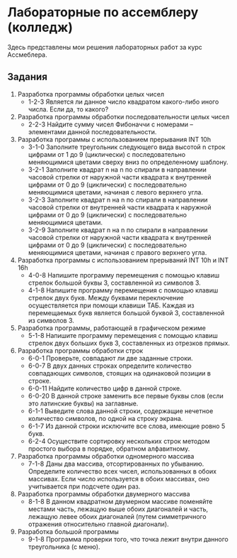 # Лабораторные по ассемблеру (колледж)
Здесь представлены мои решения лабораторных работ за курс Ассмеблера.

## Задания
1. Разработка программы обработки целых чисел 
   * 1-2-3 Является ли данное число квадратом какого-либо иного числа. Если да, то какого?
2. Разработка программы обработки последовательности целых чисел
   * 2-2-3 Найдите сумму чисел Фибоначчи с номерами – элементами данной последовательности.
3. Разработка программы с использованием прерывания INT 10h
   * 3-1-0 Заполните треугольник следующего вида высотой n строк цифрами от 1 до 9 (циклически) с последовательно меняющимися цветами сверху вниз по определенному шаблону.
   * 3-2-1 Заполните квадрат n на n по спирали в направлении часовой стрелки от наружной части квадрата к внутренней цифрами от 0 до 9 (циклически) с последовательно меняющимися цветами, начиная с левого верхнего угла.
   * 3-2-3 Заполните квадрат n на n по спирали в направлении часовой стрелки от внутренней части квадрата к наружной цифрами от 0 до 9 (циклически) с последовательно меняющимися цветами.
   * 3-2-9 Заполните квадрат n на n по спирали в направлении часовой стрелки от наружной части квадрата к внутренней цифрами от 0 до 9 (циклически) с последовательно меняющимися цветами, начиная с правого верхнего угла.
4. Разработка программы с использованием прерываний INT 10h и INT 16h
   * 4-0-8 Напишите программу перемещения с помощью клавиш стрелок большой буквы З, составленной из символов З.
   * 4-1-8 Напишите программу перемещения с помощью клавиш стрелок двух букв. Между буквами переключение осуществляется при помощи клавиши ТАБ. Каждая из перемещаемых букв является большой буквой З, составленной из символов З.
5. Разработка программы, работающей в графическом режиме
   * 5-1-8 Напишите программу перемещения с помощью клавиш стрелок двух больших букв З, составленных из отрезков прямых.
6. Разработка программы обработки строк 
   * 6-0-1 Проверьте, совпадают ли две заданные строки.
   * 6-0-7 В двух данных строках определите количество совпадающих символов, стоящих на одинаковой позиции в строке.
   * 6-0-11 Найдите количество цифр в данной строке.
   * 6-0-20 В данной строке заменить все первые буквы слов (если это латинские буквы) на заглавные.
   * 6-1-1 Выведите слова данной строки, содержащие нечетное количество символов, по одной на строку экрана. 
   * 6-1-7 Из данной строки исключите все слова, имеющие ровно 5 букв.
   * 6-2-4 Осуществите сортировку нескольких строк методом простого выбора в порядке, обратном алфавитному.
7. Разработка программы обработки одномерного массива 
   * 7-1-8 Даны два массива, отсортированных по убыванию. Определите количество всех чисел, использованных в обоих массивах. Если число используется в обоих массивах, оно учитывается при подсчете один раз.
8. Разработка программы обработки двумерного массива
   * 8-1-8 В данном квадратном двумерном массиве поменяйте местами часть, лежащую выше обоих диагоналей и часть, лежащую левее обоих диагоналей (путем симметричного отражения относительно главной диагонали).
9. Разработка большой программы 
   * 9-1-8 Программа проверки того, что точка лежит внутри данного треугольника (с меню).